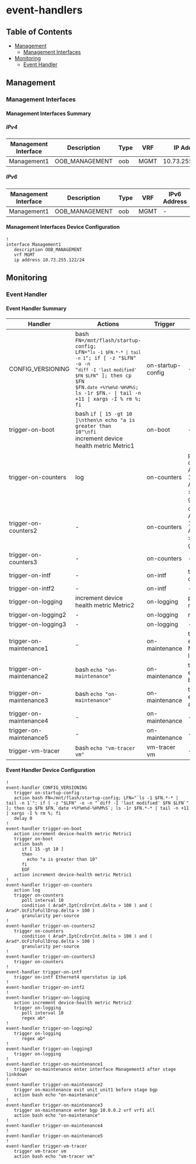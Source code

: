 # event-handlers

## Table of Contents

- [Management](#management)
  - [Management Interfaces](#management-interfaces)
- [Monitoring](#monitoring)
  - [Event Handler](#event-handler)

## Management

### Management Interfaces

#### Management Interfaces Summary

##### IPv4

| Management Interface | Description | Type | VRF | IP Address | Gateway |
| -------------------- | ----------- | ---- | --- | ---------- | ------- |
| Management1 | OOB_MANAGEMENT | oob | MGMT | 10.73.255.122/24 | 10.73.255.2 |

##### IPv6

| Management Interface | Description | Type | VRF | IPv6 Address | IPv6 Gateway |
| -------------------- | ----------- | ---- | --- | ------------ | ------------ |
| Management1 | OOB_MANAGEMENT | oob | MGMT | - | - |

#### Management Interfaces Device Configuration

```eos
!
interface Management1
   description OOB_MANAGEMENT
   vrf MGMT
   ip address 10.73.255.122/24
```

## Monitoring

### Event Handler

#### Event Handler Summary

| Handler | Actions | Trigger | Trigger Config |
| ------- | ------- | ------- | -------------- |
| CONFIG_VERSIONING | bash <code>FN=/mnt/flash/startup-config; LFN="`ls -1 $FN.*-* \| tail -n 1`"; if [ -z "$LFN" -o -n "`diff -I 'last modified' $FN $LFN`" ]; then cp $FN $FN.`date +%Y%m%d-%H%M%S`; ls -1r $FN.*-* \| tail -n +11 \| xargs -I % rm %; fi</code> | on-startup-config | - |
| trigger-on-boot | bash <code>if [ 15 -gt 10 ]\nthen\n  echo "a is greater than 10"\nfi</code><br>increment device health metric Metric1 | on-boot | - |
| trigger-on-counters | log | on-counters | poll interval 10<br>condition ( Arad*.IptCrcErrCnt.delta > 100 ) and ( Arad*.UcFifoFullDrop.delta > 100 )<br>granularity per-source |
| trigger-on-counters2 | - | on-counters | condition ( Arad*.IptCrcErrCnt.delta > 100 ) and ( Arad*.UcFifoFullDrop.delta > 100 )<br>granularity per-source |
| trigger-on-counters3 | - | on-counters | - |
| trigger-on-intf | - | on-intf | trigger on-intf Ethernet4 operstatus ip ip6 |
| trigger-on-intf2 | - | on-intf | - |
| trigger-on-logging | increment device health metric Metric2 | on-logging | poll interval 10<br>regex ab* |
| trigger-on-logging2 | - | on-logging | regex ab* |
| trigger-on-logging3 | - | on-logging | - |
| trigger-on-maintenance1 | - | on-maintenance | trigger on-maintenance enter interface Management3 after stage linkdown |
| trigger-on-maintenance2 | bash <code>echo "on-maintenance"</code> | on-maintenance | trigger on-maintenance exit unit unit1 before stage bgp |
| trigger-on-maintenance3 | bash <code>echo "on-maintenance"</code> | on-maintenance | trigger on-maintenance enter bgp 10.0.0.2 vrf vrf1 all |
| trigger-on-maintenance4 | - | on-maintenance | - |
| trigger-on-maintenance5 | - | on-maintenance | - |
| trigger-vm-tracer | bash <code>echo "vm-tracer vm"</code> | vm-tracer vm | - |

#### Event Handler Device Configuration

```eos
!
event-handler CONFIG_VERSIONING
   trigger on-startup-config
   action bash FN=/mnt/flash/startup-config; LFN="`ls -1 $FN.*-* | tail -n 1`"; if [ -z "$LFN" -o -n "`diff -I 'last modified' $FN $LFN`" ]; then cp $FN $FN.`date +%Y%m%d-%H%M%S`; ls -1r $FN.*-* | tail -n +11 | xargs -I % rm %; fi
   delay 0
!
event-handler trigger-on-boot
   action increment device-health metric Metric1
   trigger on-boot
   action bash
      if [ 15 -gt 10 ]
      then
        echo "a is greater than 10"
      fi
      EOF
   action increment device-health metric Metric1
!
event-handler trigger-on-counters
   action log
   trigger on-counters
      poll interval 10
      condition ( Arad*.IptCrcErrCnt.delta > 100 ) and ( Arad*.UcFifoFullDrop.delta > 100 )
      granularity per-source
!
event-handler trigger-on-counters2
   trigger on-counters
      condition ( Arad*.IptCrcErrCnt.delta > 100 ) and ( Arad*.UcFifoFullDrop.delta > 100 )
      granularity per-source
!
event-handler trigger-on-counters3
   trigger on-counters
!
event-handler trigger-on-intf
   trigger on-intf Ethernet4 operstatus ip ip6
!
event-handler trigger-on-intf2
!
event-handler trigger-on-logging
   action increment device-health metric Metric2
   trigger on-logging
      poll interval 10
      regex ab*
!
event-handler trigger-on-logging2
   trigger on-logging
      regex ab*
!
event-handler trigger-on-logging3
   trigger on-logging
!
event-handler trigger-on-maintenance1
   trigger on-maintenance enter interface Management3 after stage linkdown
!
event-handler trigger-on-maintenance2
   trigger on-maintenance exit unit unit1 before stage bgp
   action bash echo "on-maintenance"
!
event-handler trigger-on-maintenance3
   trigger on-maintenance enter bgp 10.0.0.2 vrf vrf1 all
   action bash echo "on-maintenance"
!
event-handler trigger-on-maintenance4
!
event-handler trigger-on-maintenance5
!
event-handler trigger-vm-tracer
   trigger vm-tracer vm
   action bash echo "vm-tracer vm"
```
